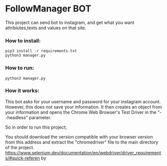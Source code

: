 # FollowManager BOT
This project can send bot to instagram, and get what you want attribiutes,texts and values on that site.

### How to install:
``pip3 install -r requirements.txt``   
``python3 manager.py``

### How to run:
``python3 manager.py``

### How it works:
This bot asks for your username and password for your instagram account. However, this does not save your information.
It then creates an object from your information and opens the Chrome Web Browser's Test Driver in the "--headless" parameter.

So in order to run this project;

You should download the version compatible with your browser version from this address and extract the "chromedriver" file to the main directory of the project.
https://www.selenium.dev/documentation/en/webdriver/driver_requirements/#quick-referen by
